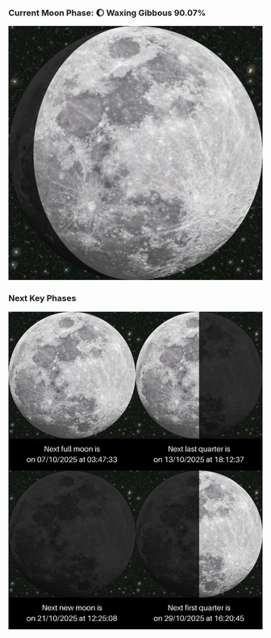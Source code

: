 ### Current Moon Phase: 🌔 Waxing Gibbous 90.07%
![Moon Phase](moonphase.png)
### Next Key Phases
![Gallery](gallery.png)